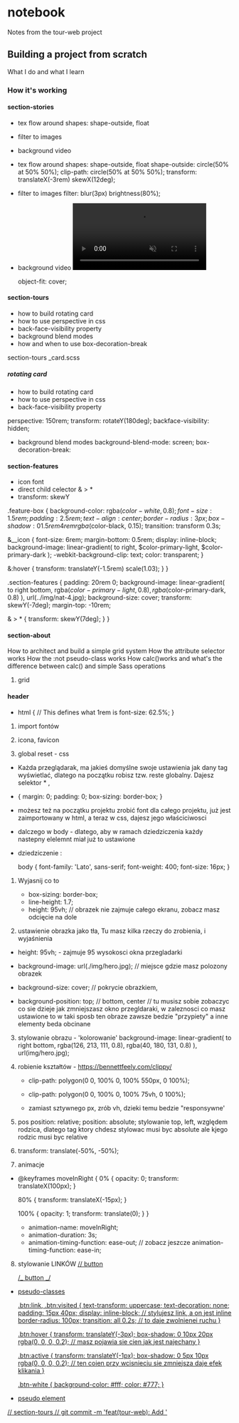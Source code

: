 # notebook

Notes from the tour-web project

## Building a project from scratch

What I do and what I learn

### How it's working

#### section-stories

- tex flow around shapes: shape-outside, float
- filter to images
- background video

- tex flow around shapes: shape-outside, float
  shape-outside: circle(50% at 50% 50%);
  clip-path: circle(50% at 50% 50%);
  transform: translateX(-3rem) skewX(12deg);

- filter to images
  filter: blur(3px) brightness(80%);

- background video
  <video class="bg-video__content" autoplay muted loop>
  <source src="/img/video.mp4" type="video/mp4" />
  <source src="/img/video.webm" type="video/webm" />
  Your browser is not supported!
  </video>

  object-fit: cover;

#### section-tours

- how to build rotating card
- how to use perspective in css
- back-face-visibility property
- background blend modes
- how and when to use box-decoration-break

section-tours
\_card.scss

##### rotating card

- how to build rotating card
- how to use perspective in css
- back-face-visibility property

perspective: 150rem;
transform: rotateY(180deg);
backface-visibility: hidden;

- background blend modes
  background-blend-mode: screen;
  box-decoration-break:

#### section-features

- icon font
- direct child celector & > \*
- transform: skewY

.feature-box {
background-color: rgba($color-white, 0.8);
  font-size: 1.5rem;
  padding: 2.5rem;
  text-align: center;
  border-radius: 3px;
  box-shadow: 0 1.5rem 4rem rgba($color-black, 0.15);
transition: transform 0.3s;

&\_\_icon {
font-size: 6rem;
margin-bottom: 0.5rem;
display: inline-block;
background-image: linear-gradient(
to right,
$color-primary-light,
$color-primary-dark
);
-webkit-background-clip: text;
color: transparent;
}

&:hover {
transform: translateY(-1.5rem) scale(1.03);
}
}

.section-features {
padding: 20rem 0;
background-image: linear-gradient(
to right bottom,
rgba($color-primary-light, 0.8),
      rgba($color-primary-dark, 0.8)
),
url(../img/nat-4.jpg);
background-size: cover;
transform: skewY(-7deg);
margin-top: -10rem;

& > \* {
transform: skewY(7deg);
}
}

#### section-about

How to architect and build a simple grid system
How the attribute selector works
How the :not pseudo-class works
How calc()works and what's the difference between calc() and simple Sass operations

1. grid

<!-- <section class="grid-test">
  <div class="row">
    <div class="col-1-of-2">Col 1 of 2</div>
    <div class="col-1-of-2">Col 2 of 2</div>
  </div>
  <div class="row">
    <div class="col-1-of-3">Col 1 of 2</div>
    <div class="col-1-of-3">Col 2 of 3</div>
    <div class="col-1-of-3">Col 3 of 3</div>
  </div>
  <div class="row">
    <div class="col-1-of-3">Col 1 of 3</div>
    <div class="col-2-of-3">Col 2 of 3</div>
  </div>

  <div class="row">
    <div class="col-1-of-4">Col 1 of 4</div>
    <div class="col-1-of-4">Col 1 of 4</div>
    <div class="col-1-of-4">Col 1 of 4</div>
    <div class="col-1-of-4">Col 1 of 4</div>
  </div>

  <div class="row">
    <div class="col-1-of-4">Col 1 of 4</div>
    <div class="col-1-of-4">Col 1 of 4</div>
    <div class="col-2-of-4">Col 2 of 4</div>
  </div>

  <div class="row">
    <div class="col-1-of-4">Col 1 of 4</div>
    <div class="col-3-of-4">Col 3 of 4</div>
  </div>
</section> -->

#### header

- html {
  // This defines what 1rem is
  font-size: 62.5%;
  }

1. import fontów
<link href="https://fonts.googleapis.com/css?family=Lato:100,300,400,700,900">

2. icona, favicon
<link rel="shortcut icon" type="image/jpg" href="img/favicon.png" />

3. global reset - css

- Każda przeglądarak, ma jakieś domyślne swoje ustawienia jak dany tag wyświetlać, dlatego na początku robisz tzw. reste globalny. Dajesz selektor \* ,

* {
  margin: 0;
  padding: 0;
  box-sizing: border-box;
  }

- możesz też na początku projektu zrobić font dla całego projektu, już jest zaimportowany w html, a teraz w css, dajesz jego właściciwosci
- dalczego w body - dlatego, aby w ramach dziedziczenia każdy nastepny elelemnt miał już to ustawione

- dziedziczenie :

  body {
  font-family: 'Lato', sans-serif;
  font-weight: 400;
  font-size: 16px;
  }

1. Wyjasnij co to

   - box-sizing: border-box;
   - line-height: 1.7;
   - height: 95vh;
     // obrazek nie zajmuje całego ekranu, zobacz masz odcięcie na dole

2. ustawienie obrazka jako tła,
   Tu masz kilka rzeczy do zrobienia, i wyjaśnienia

- height: 95vh; - zajmuje 95 wysokosci okna przegladarki

- background-image: url(./img/hero.jpg);
  // miejsce gdzie masz polozony obrazek

- background-size: cover;
  // pokrycie obrazkiem,

- background-position: top; // bottom, center
  // tu musisz sobie zobaczyc co sie dzieje jak zmniejszasz okno przegldaraki, w zaleznosci co masz ustawione to w taki sposb ten obraze zawsze bedzie "przypiety" a inne elementy beda obcinane

3. stylowanie obrazu - 'kolorowanie'
   background-image: linear-gradient(
   to right bottom,
   rgba(126, 213, 111, 0.8),
   rgba(40, 180, 131, 0.8)
   ),
   url(img/hero.jpg);

4. robienie kształtów - https://bennettfeely.com/clippy/

   - clip-path: polygon(0 0, 100% 0, 100% 550px, 0 100%);

   - clip-path: polygon(0 0, 100% 0, 100% 75vh, 0 100%);

   - zamiast sztywnego px, zrób vh, dzieki temu bedzie "responsywne'

5. pos
   position: relative;
   position: absolute;
   stylowanie top, left, względem rodzica, dlatego tag ktory chdesz stylowac musi byc absolute ale kjego rodzic musi byc relative

6. transform: translate(-50%, -50%);

7. animacje

- @keyframes moveInRight {
  0% {
  opacity: 0;
  transform: translateX(100px);
  }

  80% {
  transform: translateX(-15px);
  }

  100% {
  opacity: 1;
  transform: translate(0);
  }
  }

  - animation-name: moveInRight;
  - animation-duration: 3s;
  - animation-timing-function: ease-out;
    // zobacz jeszcze animation-timing-function: ease-in;

8. stylowanie LINKÓW <a href> // button

   /_ button _/

- pseudo-classes

  .btn:link,
  .btn:visited {
  text-transform: uppercase;
  text-decoration: none;
  padding: 15px 40px;
  display: inline-block; // stylujesz link, a on jest inline
  border-radius: 100px;
  transition: all 0.2s; // to daje zwolnienei ruchu
  }

  .btn:hover {
  transform: translateY(-3px);
  box-shadow: 0 10px 20px rgba(0, 0, 0, 0.2); // masz pojawia sie cien jak jest najechany
  }

  .btn:active {
  transform: translateY(-1px);
  box-shadow: 0 5px 10px rgba(0, 0, 0, 0.2); // ten coien przy wcisnieciu sie zmniejsza daje efek klikania
  }

  .btn-white {
  background-color: #fff;
  color: #777;
  }

- pseudo element

// section-tours
// git commit -m 'feat(tour-web): Add '
